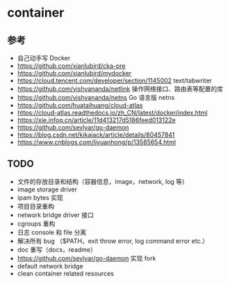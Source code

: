 # container


## 参考
- 自己动手写 Docker
- https://github.com/xianlubird/cka-pre
- https://github.com/xianlubird/mydocker
- https://cloud.tencent.com/developer/section/1145002 text/tabwriter
- https://github.com/vishvananda/netlink 操作网络接口、路由表等配置的库
- https://github.com/vishvananda/netns Go 语言版 netns
- https://github.com/huataihuang/cloud-atlas
- https://cloud-atlas.readthedocs.io/zh_CN/latest/docker/index.html
- https://xie.infoq.cn/article/11d413217d5186feed013122e
- https://github.com/sevlyar/go-daemon
- https://blog.csdn.net/kikajack/article/details/80457841
- https://www.cnblogs.com/liyuanhong/p/13585654.html
## TODO
- 文件的存放目录和结构（容器信息，image，network, log 等）
- image storage driver
- ipam bytes 实现
- 项目目录重构
- network bridge driver 接口
- cgroups 重构
- 日志 console 和 file 分离
- 解决所有 bug （$PATH，exit throw error, log command error etc.）
- doc 重写（docs，readme）
- https://github.com/sevlyar/go-daemon 实现 fork
- default network bridge
- clean container related resources
